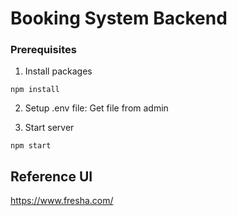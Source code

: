 # Booking System Backend

### Prerequisites

1. Install packages

```shell
npm install
```

2. Setup .env file: Get file from admin

3. Start server

```shell
npm start
```

## Reference UI

https://www.fresha.com/
